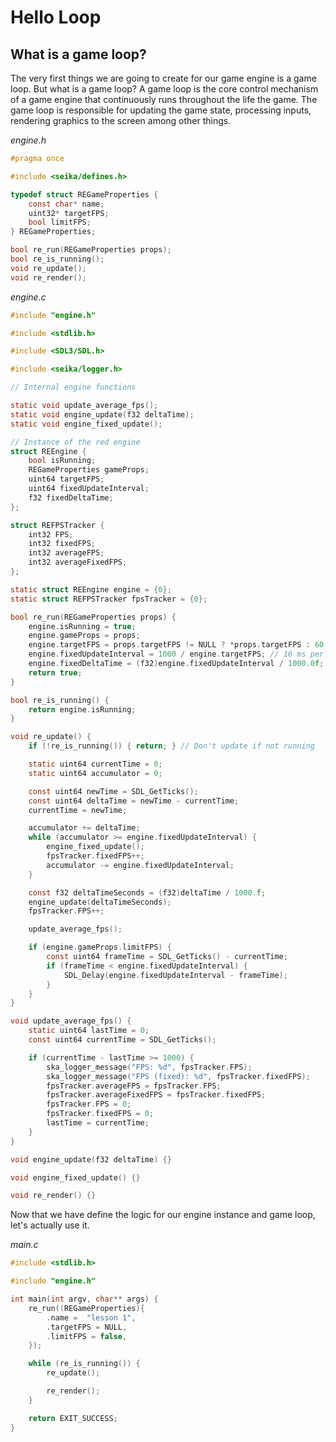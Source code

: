 # Hello Loop

## What is a game loop?

The very first things we are going to create for our game engine is a game loop.  But what is a game loop?  A game loop is the core control mechanism of a game engine that continuously runs throughout the life the game.  The game loop is responsible for updating the game state, processing inputs, rendering graphics to the screen among other things.

*engine.h*
```c
#pragma once

#include <seika/defines.h>

typedef struct REGameProperties {
    const char* name;
    uint32* targetFPS;
    bool limitFPS;
} REGameProperties;

bool re_run(REGameProperties props);
bool re_is_running();
void re_update();
void re_render();
```

*engine.c*
```c
#include "engine.h"

#include <stdlib.h>

#include <SDL3/SDL.h>

#include <seika/logger.h>

// Internal engine functions

static void update_average_fps();
static void engine_update(f32 deltaTime);
static void engine_fixed_update();

// Instance of the red engine
struct REEngine {
    bool isRunning;
    REGameProperties gameProps;
    uint64 targetFPS;
    uint64 fixedUpdateInterval;
    f32 fixedDeltaTime;
};

struct REFPSTracker {
    int32 FPS;
    int32 fixedFPS;
    int32 averageFPS;
    int32 averageFixedFPS;
};

static struct REEngine engine = {0};
static struct REFPSTracker fpsTracker = {0};

bool re_run(REGameProperties props) {
    engine.isRunning = true;
    engine.gameProps = props;
    engine.targetFPS = props.targetFPS != NULL ? *props.targetFPS : 60;
    engine.fixedUpdateInterval = 1000 / engine.targetFPS; // 16 ms per update when targetFPS is 60
    engine.fixedDeltaTime = (f32)engine.fixedUpdateInterval / 1000.0f;
    return true;
}

bool re_is_running() {
    return engine.isRunning;
}

void re_update() {
    if (!re_is_running()) { return; } // Don't update if not running

    static uint64 currentTime = 0;
    static uint64 accumulator = 0;

    const uint64 newTime = SDL_GetTicks();
    const uint64 deltaTime = newTime - currentTime;
    currentTime = newTime;

    accumulator += deltaTime;
    while (accumulator >= engine.fixedUpdateInterval) {
        engine_fixed_update();
        fpsTracker.fixedFPS++;
        accumulator -= engine.fixedUpdateInterval;
    }

    const f32 deltaTimeSeconds = (f32)deltaTime / 1000.f;
    engine_update(deltaTimeSeconds);
    fpsTracker.FPS++;

    update_average_fps();

    if (engine.gameProps.limitFPS) {
        const uint64 frameTime = SDL_GetTicks() - currentTime;
        if (frameTime < engine.fixedUpdateInterval) {
            SDL_Delay(engine.fixedUpdateInterval - frameTime);
        }
    }
}

void update_average_fps() {
    static uint64 lastTime = 0;
    const uint64 currentTime = SDL_GetTicks();

    if (currentTime - lastTime >= 1000) {
        ska_logger_message("FPS: %d", fpsTracker.FPS);
        ska_logger_message("FPS (fixed): %d", fpsTracker.fixedFPS);
        fpsTracker.averageFPS = fpsTracker.FPS;
        fpsTracker.averageFixedFPS = fpsTracker.fixedFPS;
        fpsTracker.FPS = 0;
        fpsTracker.fixedFPS = 0;
        lastTime = currentTime;
    }
}

void engine_update(f32 deltaTime) {}

void engine_fixed_update() {}

void re_render() {}

```

Now that we have define the logic for our engine instance and game loop, let's actually use it.

*main.c*
```c
#include <stdlib.h>

#include "engine.h"

int main(int argv, char** args) {
    re_run((REGameProperties){
        .name =  "lesson 1",
        .targetFPS = NULL,
        .limitFPS = false,
    });

    while (re_is_running()) {
        re_update();

        re_render();
    }

    return EXIT_SUCCESS;
}
```
